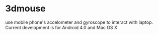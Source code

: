 3dmouse
=======

use mobile phone's accelometer and gyroscope to interact with laptop. Current development is for Android 4.0 and Mac OS X
